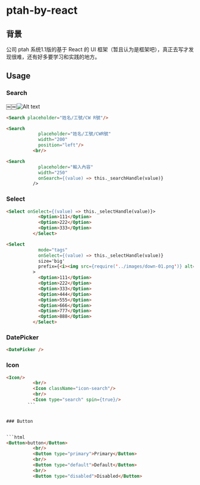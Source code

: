 # ptah-by-react

## 背景

公司 ptah 系统1.1版的基于 React 的 UI 框架（暂且认为是框架吧），真正去写才发现很难，还有好多要学习和实践的地方。

## Usage

### Search

￼￼![Alt text](https://github.com/Caleboy/ptah-by-react/new/master/)

```html
<Search placeholder="姓名/工號/CW￼R號"/>
```

```html
<Search
            placeholder="姓名/工號/CWR號"
            width="200"
            position="left"/>
          <br/>
```

```html
<Search
            placeholder="輸入內容"
            width="250"
            onSearch={(value) => this._searchHandle(value)}
          />
```

### Select

```html
<Select onSelect={(value) => this._selectHandle(value)}>
            <Option>111</Option>
            <Option>222</Option>
            <Option>333</Option>
          </Select>
```

```html
<Select
            mode="tags"
            onSelect={(value) => this._selectHandle(value)}
            size='big'
            prefix={<i><img src={require('../images/down-01.png')} alt=""/></i>}
          >
            <Option>111</Option>
            <Option>222</Option>
            <Option>333</Option>
            <Option>444</Option>
            <Option>555</Option>
            <Option>666</Option>
            <Option>777</Option>
            <Option>888</Option>
          </Select>
```

### DatePicker

```html
<DatePicker />
```

### Icon

```html
<Icon/>
          <br/>
          <Icon className="icon-search"/>
          <br/>
          <Icon type="search" spin={true}/>
        ```


### Button


```html
<Button>button</Button>
          <br/>
          <Button type="primary">Primary</Button>
          <br/>
          <Button type="default">Default</Button>
          <br/>
          <Button type="disabled">Disabled</Button>
```
